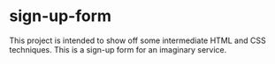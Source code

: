 # sign-up-form
This project is intended to show off some intermediate HTML and CSS techniques. This is a sign-up form for an imaginary service.
